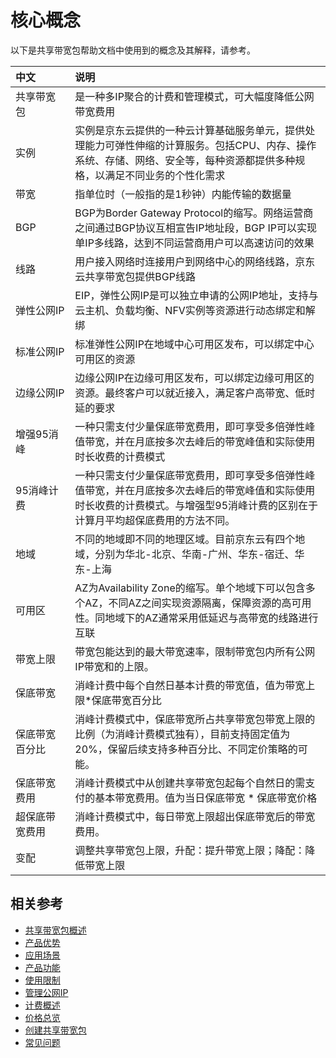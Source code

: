 # 核心概念
以下是共享带宽包帮助文档中使用到的概念及其解释，请参考。

| 中文<img width=200/>| 说明                                                      |
| :-------------- | :------------------------------------------------------------ |
| 共享带宽包     | 是一种多IP聚合的计费和管理模式，可大幅度降低公网带宽费用              |
| 实例 | 实例是京东云提供的一种云计算基础服务单元，提供处理能力可弹性伸缩的计算服务。包括CPU、内存、操作系统、存储、网络、安全等，每种资源都提供多种规格，以满足不同业务的个性化需求 |
| 带宽           | 指单位时（一般指的是1秒钟）内能传输的数据量 |
| BGP            | BGP为Border Gateway Protocol的缩写。网络运营商之间通过BGP协议互相宣告IP地址段，BGP IP可以实现单IP多线路，达到不同运营商用户可以高速访问的效果     |
| 线路            | 用户接入网络时连接用户到网络中心的网络线路，京东云共享带宽包提供BGP线路      |
| 弹性公网IP     |  EIP，弹性公网IP是可以独立申请的公网IP地址，支持与云主机、负载均衡、NFV实例等资源进行动态绑定和解绑                        |
| 标准公网IP  |   标准弹性公网IP在地域中心可用区发布，可以绑定中心可用区的资源       |
| 边缘公网IP  |  边缘公网IP在边缘可用区发布，可以绑定边缘可用区的资源。最终客户可以就近接入，满足客户高带宽、低时延的要求    |
| 增强95消峰   | 一种只需支付少量保底带宽费用，即可享受多倍弹性峰值带宽，并在月底按多次去峰后的带宽峰值和实际使用时长收费的计费模式    |
| 95消峰计费   | 一种只需支付少量保底带宽费用，即可享受多倍弹性峰值带宽，并在月底按多次去峰后的带宽峰值和实际使用时长收费的计费模式。与增强型95消峰计费的区别在于计算月平均超保底费用的方法不同。 |
| 地域 | 不同的地域即不同的地理区域。目前京东云有四个地域，分别为华北-北京、华南-广州、华东-宿迁、华东-上海 |
| 可用区 | AZ为Availability Zone的缩写。单个地域下可以包含多个AZ，不同AZ之间实现资源隔离，保障资源的高可用性。同地域下的AZ通常采用低延迟与高带宽的线路进行互联 |
| 带宽上限       | 带宽包能达到的最大带宽速率，限制带宽包内所有公网IP带宽和的上限。                     |
| 保底带宽       | 消峰计费中每个自然日基本计费的带宽值，值为带宽上限\*保底带宽百分比   |
| 保底带宽百分比 | 消峰计费模式中，保底带宽所占共享带宽包带宽上限的比例（为消峰计费模式独有），目前支持固定值为20%，保留后续支持多种百分比、不同定价策略的可能。    |
| 保底带宽费用   | 消峰计费模式中从创建共享带宽包起每个自然日的需支付的基本带宽费用。值为当日保底带宽 \* 保底带宽价格    |
| 超保底带宽费用 | 消峰计费模式中，每日带宽上限超出保底带宽后的带宽费用。                                   |
| 变配           | 调整共享带宽包上限，升配：提升带宽上限；降配：降低带宽上限|

## 相关参考
- [共享带宽包概述](Product-Overview.md)
- [产品优势](Benefits.md)
- [应用场景](Application-Scenarios.md)
- [产品功能](Features.md)
- [使用限制](Restrictions.md)
- [管理公网IP](../Getting-Started/Manage-Public-IP.md)
- [计费概述](../Pricing/Billing-Overview.md)
- [价格总览](../Pricing/Price-Overview.md)
- [创建共享带宽包](../Operation-Guide/Create-Bwp.md)
- [常见问题](../FAQ/FAQ.md)
